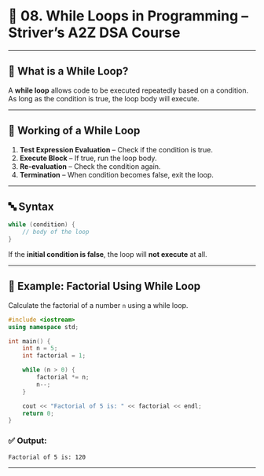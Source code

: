 # 🔄 08. While Loops in Programming – Striver’s A2Z DSA Course

---

## 📘 What is a While Loop?

A **while loop** allows code to be executed repeatedly based on a condition. As long as the condition is true, the loop body will execute.

---

## 🔁 Working of a While Loop

1. **Test Expression Evaluation** – Check if the condition is true.
2. **Execute Block** – If true, run the loop body.
3. **Re-evaluation** – Check the condition again.
4. **Termination** – When condition becomes false, exit the loop.

---

## 🔤 Syntax

```cpp
while (condition) {
    // body of the loop
}
```

If the **initial condition is false**, the loop will **not execute** at all.

---

## 🧪 Example: Factorial Using While Loop

Calculate the factorial of a number `n` using a while loop.

```cpp
#include <iostream>
using namespace std;

int main() {
    int n = 5;
    int factorial = 1;

    while (n > 0) {
        factorial *= n;
        n--;
    }

    cout << "Factorial of 5 is: " << factorial << endl;
    return 0;
}
```

### ✅ Output:

```
Factorial of 5 is: 120
```

---
